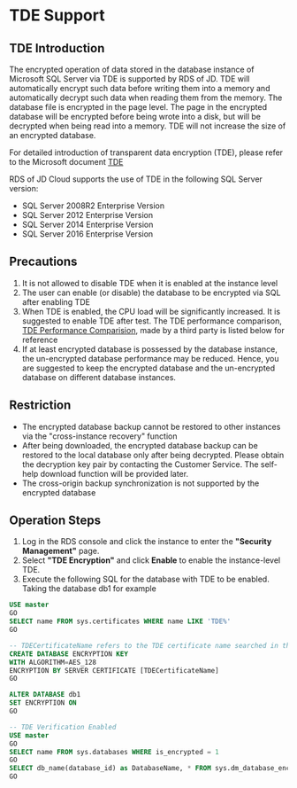 # TDE  Support

## TDE Introduction

The encrypted operation of data stored in the database instance of Microsoft SQL Server via TDE is supported by RDS of JD. TDE will automatically encrypt such data before writing them into a memory and automatically decrypt such data when reading them from the memory. The database file is encrypted in the page level. The page in the encrypted database will be encrypted before being wrote into a disk, but will be decrypted when being read into a memory. TDE will not increase the size of an encrypted database.

For detailed introduction of transparent data encryption (TDE), please refer to the Microsoft document [TDE](https://docs.microsoft.com/zh-cn/sql/relational-databases/security/encryption/transparent-data-encryption?view=sql-server-2017)

RDS of JD Cloud supports the use of TDE in the following SQL Server version:

- SQL Server 2008R2 Enterprise Version
- SQL Server 2012 Enterprise Version
- SQL Server 2014 Enterprise Version
- SQL Server 2016 Enterprise Version

## Precautions
1. It is not allowed to disable TDE when it is enabled at the instance level
2. The user can enable (or disable) the database to be encrypted via SQL after enabling TDE
3. When TDE is enabled, the CPU load will be significantly increased. It is suggested to enable TDE after test. The TDE performance comparison, [TDE Performance Comparision](https://www.mssqltips.com/sqlservertip/2641/sql-server-transparent-data-encryption-tde-performance-comparison/?spm=5176.11156381.0.0.37b6706fyHyVsK), made by a third party is listed below for reference
4. If at least encrypted database is possessed by the database instance, the un-encrypted database performance may be reduced. Hence, you are suggested to keep the encrypted database and the un-encrypted database on different database instances.

## Restriction
- The encrypted database backup cannot be restored to other instances via the "cross-instance recovery" function
- After being downloaded, the encrypted database backup can be restored to the local database only after being decrypted. Please obtain the decryption key pair by contacting the Customer Service. The self-help download function will be provided later.
- The cross-origin backup synchronization is not supported by the encrypted database

## Operation Steps
1. Log in the RDS console and click the instance to enter the **"Security Management"** page.
2. Select **"TDE Encryption"** and click **Enable** to enable the instance-level TDE.
3. Execute the following SQL for the database with TDE to be enabled. Taking the database db1 for example
```SQL
USE master
GO
SELECT name FROM sys.certificates WHERE name LIKE 'TDE%'
GO

-- TDECertificateName refers to the TDE certificate name searched in the last step.
CREATE DATABASE ENCRYPTION KEY
WITH ALGORITHM=AES_128
ENCRYPTION BY SERVER CERTIFICATE [TDECertificateName]
GO

ALTER DATABASE db1
SET ENCRYPTION ON
GO

-- TDE Verification Enabled
USE master
GO
SELECT name FROM sys.databases WHERE is_encrypted = 1
GO
SELECT db_name(database_id) as DatabaseName, * FROM sys.dm_database_encryption_keys
GO 
```



